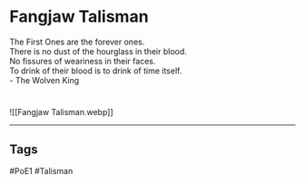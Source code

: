 # Fangjaw Talisman
The First Ones are the forever ones.  
There is no dust of the hourglass in their blood.  
No fissures of weariness in their faces.  
To drink of their blood is to drink of time itself.  
\- The Wolven King

#
![[Fangjaw Talisman.webp]]

---
## Tags
#PoE1
#Talisman 